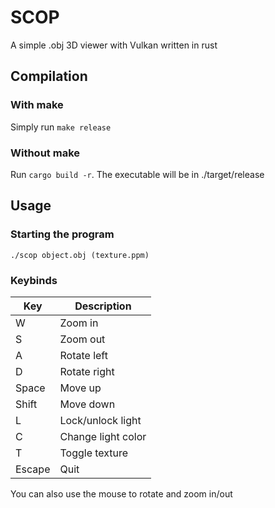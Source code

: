 # SCOP
A simple .obj 3D viewer with Vulkan written in rust


## Compilation

### With make

Simply run `make release`

### Without make

Run `cargo build -r`. The executable will be in ./target/release


## Usage

### Starting the program

`./scop object.obj (texture.ppm)`  

### Keybinds

| Key    | Description        |
|--------|--------------------|
| W      | Zoom in            |
| S      | Zoom out           |
| A      | Rotate left        |
| D      | Rotate right       |
| Space  | Move up            |
| Shift  | Move down          |
| L      | Lock/unlock light  |
| C      | Change light color |
| T      | Toggle texture     |
| Escape | Quit               |

You can also use the mouse to rotate and zoom in/out